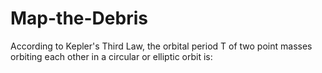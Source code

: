 # Map-the-Debris
According to Kepler's Third Law, the orbital period  T   of two point masses orbiting each other in a circular or elliptic orbit is:
